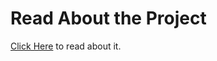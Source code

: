 # Read About the Project
[Click Here](https://docs.google.com/presentation/d/1xqliA-tVvNKD0EVJYUhravjIY0zSCtfl/edit?usp=sharing&ouid=111226166578041902292&rtpof=true&sd=true) to read about it.
